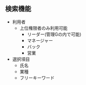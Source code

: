 ## 検索機能
* 利用者
  * 上位権限者のみ利用可能
    * リーダー(管理Gの内で可能)
    * マネージャー
    * バック
    * 営業
* 選択項目
  * 氏名
  * 業種
  * フリーキーワード